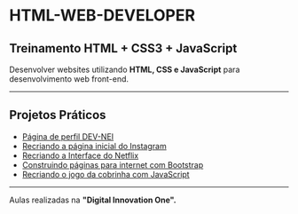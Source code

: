 # HTML-WEB-DEVELOPER
## Treinamento HTML + CSS3 + JavaScript

Desenvolver websites utilizando __HTML, CSS e JavaScript__ para desenvolvimento web front-end.
___
## Projetos Práticos
- [Página de perfil DEV-NEI](https://github.com/DEV-NEI/HTML-WEB-DEVELOPER/tree/main/curso-html5) 
- [Recriando a página inicial do Instagram](https://github.com/DEV-NEI/HTML-WEB-DEVELOPER/tree/main/clone-instagran)
- [Recriando a Interface do Netflix](https://github.com/DEV-NEI/HTML-WEB-DEVELOPER/tree/main/clone-netflix)
- [Construindo páginas para internet com Bootstrap](https://github.com/DEV-NEI/HTML-WEB-DEVELOPER/tree/main/aula_bootstrap)
- [Recriando o jogo da cobrinha com JavaScript](https://github.com/DEV-NEI/HTML-WEB-DEVELOPER/tree/main/game-snake)
___
Aulas realizadas na **"Digital Innovation One".** 

 
